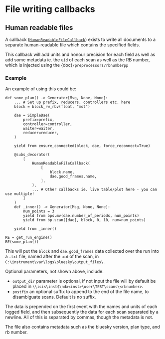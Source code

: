 # File writing callbacks
## Human readable files

A callback ([`HumanReadableFileCallback`](ibex_bluesky_core.callbacks.HumanReadableFileCallback))  exists to write all documents to a separate human-readable file which contains the specified fields. 

This callback will add units and honour precision for each field as well as add some metadata ie. the `uid` of each scan as well as the RB number, which is injected using the {doc}`/preprocessors/rbnumberpp`

### Example
An example of using this could be: 

```{code} python
def some_plan() -> Generator[Msg, None, None]:
    ... # Set up prefix, reducers, controllers etc. here
    block = block_rw_rbv(float, "mot")

    dae = SimpleDae(
        prefix=prefix,
        controller=controller,
        waiter=waiter,
        reducer=reducer,
    )

    yield from ensure_connected(block, dae, force_reconnect=True)

    @subs_decorator(
        [
            HumanReadableFileCallback(
                [
                    block.name,
                    dae.good_frames.name,
                ],
            ),
            ... # Other callbacks ie. live table/plot here - you can use multiple!
        ]
    )
    def _inner() -> Generator[Msg, None, None]:
        num_points = 3
        yield from bps.mv(dae.number_of_periods, num_points)
        yield from bp.scan([dae], block, 0, 10, num=num_points)

    yield from _inner()

RE = get_run_engine()
RE(some_plan())
```

This will put the `block` and `dae.good_frames` data collected over the run into a `.txt` file, named after the `uid` 
of the scan, in `C:\instrument\var\logs\bluesky\output_files\`. 

Optional parameters, not shown above, include:
- `output_dir` parameter is optional, if not input the file will by default be placed in 
`\\isis\inst$\ndx<inst>\user\TEST\scans\<rbnumber>`. 
- `postfix` an optional suffix to append to the end of the file name, to disambiguate scans. Default is no suffix.

The data is prepended on the first event with the names and units of each logged field, and then subsequently the data 
for each scan separated by a newline. All of this is separated by commas, though the metadata is not.

The file also contains metadata such as the bluesky version, plan type, and rb number.
